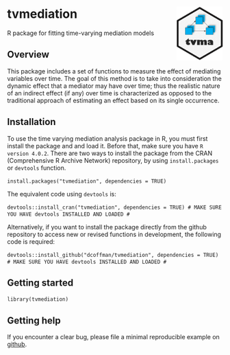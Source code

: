 # tvmediation <a><img src = 'man/figures/tvma_logo.png' align = "right" height = "125" /></a>
R package for fitting time-varying mediation models

## Overview

This package includes a set of functions to measure the effect of mediating variables over time. The goal of this method is to take into consideration the dynamic effect that a mediator may have over time; thus the realistic nature of an indirect effect (if any) over time is characterized as opposed to the traditional approach of estimating an effect based on its single occurrence.

## Installation

To use the time varying mediation analysis package in R, you must first install the package and and load it. Before that, make sure you have `R version 4.0.2`. There are two ways to install the package from the CRAN (Comprehensive R Archive Network) repository, by using `install.packages` or `devtools` function. 

```{r}
install.packages("tvmediation", dependencies = TRUE)
```
The equivalent code using `devtools` is:
```{r}
devtools::install_cran("tvmediation", dependencies = TRUE) # MAKE SURE YOU HAVE devtools INSTALLED AND LOADED #
```
Alternatively, if you want to install the package directly from the github repository to access new or revised functions in development, the following code is required:
```{r}
devtools::install_github("dcoffman/tvmediation", dependencies = TRUE) # MAKE SURE YOU HAVE devtools INSTALLED AND LOADED #
```
## Getting started

```{r}
library(tvmediation)
```

## Getting help

If you encounter a clear bug, please file a minimal reproducible example on [github](https://github.com/dcoffman/tvmediation/issues).

